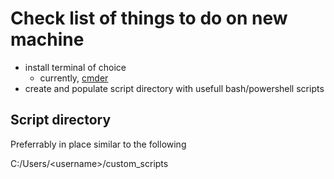 # Check list of things to do on new machine
- install terminal of choice
  -  currently, [cmder](https://cmder.app/)
- create and populate script directory with usefull bash/powershell scripts


## Script directory
Preferrably in place similar to the following 

C:/Users/\<username>/custom_scripts

